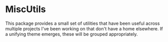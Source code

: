 # MiscUtils

This package provides a small set of utilities that have been useful across multiple projects I've been working on that don't have a home elsewhere. If a unifying theme emerges, these will be grouped appropriately.

